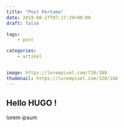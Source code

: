 ```yaml
---
title: "Post Pertama"
date: 2019-08-27T07:17:29+08:00
draft: false

tags:
    - post

categories:
    - artikel


image: https://lorempixel.com/720/380
thumbnail: https://lorempixel.com/320/160
---
```


## Hello HUGO !

lorem ipsum

